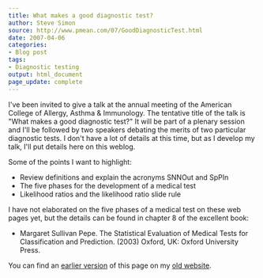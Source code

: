 ```yaml
---
title: What makes a good diagnostic test?
author: Steve Simon
source: http://www.pmean.com/07/GoodDiagnosticTest.html
date: 2007-04-06
categories:
- Blog post
tags:
- Diagnostic testing
output: html_document
page_update: complete
---
```


I've been invited to give a talk at the annual meeting of the American College of Allergy, Asthma & Immunology. The tentative title of the talk is "What makes a good diagnostic test?" It will be part of a plenary session and I'll be followed by two speakers debating the merits of two particular diagnostic tests. I don't have a lot of details at this time, but as I develop my talk, I'll put details here on this weblog.

Some of the points I want to highlight:

+ Review definitions and explain the acronyms SNNOut and SpPIn
+ The five phases for the development of a medical test
+ Likelihood ratios and the likelihood ratio slide rule

I have not elaborated on the five phases of a medical test on these web pages yet, but the details can be found in chapter 8 of the excellent book:

+ Margaret Sullivan Pepe. The Statistical Evaluation of Medical Tests for Classification and Prediction. (2003) Oxford, UK: Oxford University Press.

You can find an [earlier version][sim1] of this page on my [old website][sim2].

[sim1]: http://www.pmean.com/07/GoodDiagnosticTest.html
[sim2]: http://www.pmean.com
